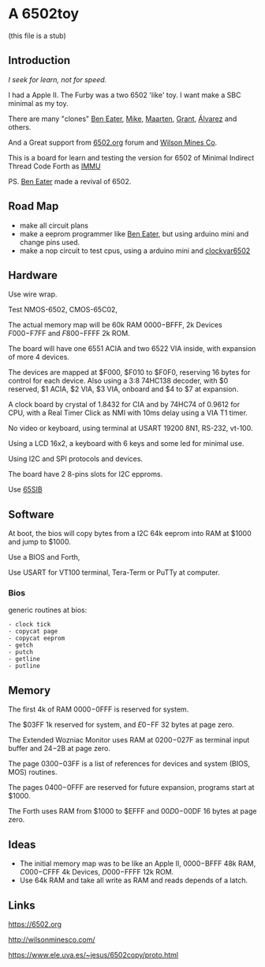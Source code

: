 # A 6502toy

(this file is a stub)

## Introduction

_I seek for learn, not for speed._

I had a Apple II. The Furby was a two 6502 'like' toy. I want make a SBC minimal as my toy.

There are many "clones" [Ben Eater](https://eater.net/6502), [Mike](https://github.com/mike42/6502-computer), [Maarten](https://github.com/maarten-pennings/6502/tree/master), [Grant](http://searle.x10host.com/6502/Simple6502.html), [Álvarez](https://www.ele.uva.es/~jesus/6502copy/proto.html) and others.

And a Great support from [6502.org](http://6502.org/) forum and [Wilson Mines Co](http://wilsonminesco.com/).

This is a board for learn and testing the version for 6502 of Minimal Indirect Thread Code Forth as [IMMU](https://github.com/agsb/immu)

PS. 
        [Ben Eater](https://www.youtube.com/watch?v=LnzuMJLZRdU) made a revival of 6502. 
        
      
## Road Map

- make all circuit plans
- make a eeprom programmer like [Ben Eater](https://github.com/beneater/eeprom-programmer), but using arduino mini and change pins used.
- make a nop circuit to test cpus, using a arduino mini and [clockvar6502](https://github.com/maarten-pennings/6502/blob/master/1clock/clockvar6502)
        

## Hardware

Use wire wrap. 

Test NMOS-6502, CMOS-65C02,


The actual memory map will be 60k RAM $0000-$BFFF, 2k Devices $F000-$F7FF and $F800-$FFFF 2k ROM. 

The board will have one 6551 ACIA and two 6522 VIA inside, with expansion of more 4 devices.

The devices are mapped at $F000, $F010 to $F0F0, reserving 16 bytes for control for each device. Also using a 3:8 74HC138 decoder, with $0 reserved, $1 ACIA, $2 VIA, $3 VIA, onboard and $4 to $7 at expansion.

A clock board by crystal of 1.8432 for CIA and by 74HC74 of 0.9612 for CPU, with a Real Timer Click as NMI with 10ms delay using a VIA T1 timer.

No video or keyboard, using terminal at USART 19200 8N1, RS-232, vt-100.

Using a LCD 16x2, a keyboard with 6 keys and some led for minimal use.

Using I2C and SPI protocols and devices. 

The board have 2 8-pins slots for I2C epproms.

Use [65SIB](http://forum.6502.org/viewtopic.php?t=1064&start=105)

## Software

At boot, the bios will copy bytes from a I2C 64k eeprom into RAM at $1000 and jump to $1000.

Use a BIOS and Forth, 

Use USART for VT100 terminal, Tera-Term or PuTTy at computer.

### Bios

generic routines at bios:

    - clock tick
    - copycat page
    - copycat eeprom
    - getch
    - putch
    - getline
    - putline

## Memory 

The first 4k of RAM $0000-$0FFF is reserved for system.

The $03FF 1k reserved for system, and $E0-$FF 32 bytes at page zero. 

The Extended Wozniac Monitor uses RAM at $0200-$027F as terminal input buffer and $24-$2B at page zero. 

The page $0300-$03FF is a list of references for devices and system (BIOS, MOS) routines.

The pages $0400-$0FFF are reserved for future expansion, programs start at $1000.

The Forth uses RAM from $1000 to $EFFF and $00D0-$00DF 16 bytes at page zero.

## Ideas

- The initial memory map was to be like an Apple II, $0000-$BFFF 48k RAM, $C000-$CFFF 4k Devices, $D000-$FFFF 12k ROM.
- Use 64k RAM and take all write as RAM and reads depends of a latch.

## Links

https://6502.org

http://wilsonminesco.com/

https://www.ele.uva.es/~jesus/6502copy/proto.html


